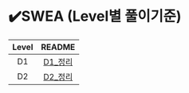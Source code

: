 

# ✔️SWEA (Level별 풀이기준)



| Level |          README           |
| :---: | :-----------------------: |
|  D1   | [D1_정리](./D1/README.md) |
|  D2   | [D2_정리](./D2/README.md) |

